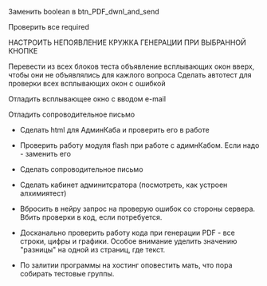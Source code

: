 Заменить boolean в btn_PDF_dwnl_and_send


Проверить все required

НАСТРОИТЬ НЕПОЯВЛЕНИЕ КРУЖКА ГЕНЕРАЦИИ ПРИ ВЫБРАННОЙ КНОПКЕ

Перевести из всех блоков теста объявление всплывающих окон вверх, чтобы они не объявлялись для кажлого вопроса
Сделать автотест для проверки всех всплывающих окон с ошибкой

Отладить всплывающее окно с вводом e-mail

Отладить сопроводительное письмо
  


- Сделать html для АдминКаба и проверить его в работе

- Проверить работу модуля flash при работе с адимнКабом. Если надо - заменить его




- Сделать сопроводительное письмо



- Сделать кабинет админитсратора (посмотреть, как устроен алхимиятест)

- Вбросить в нейру запрос на проверую ошибок со стороны сервера. Вбить проверки в код, если потребуется.

- Досканально проверить работу кода при генерации PDF - все строки, цифры и графики. Особое внимание уделить значению "разницы" на одной из страниц, где текст.

- По залитии программы на хостинг оповестить мать, что пора собирать тестовые группы.
